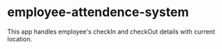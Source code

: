 # employee-attendence-system
This app handles employee's checkIn and checkOut details with current location. 
